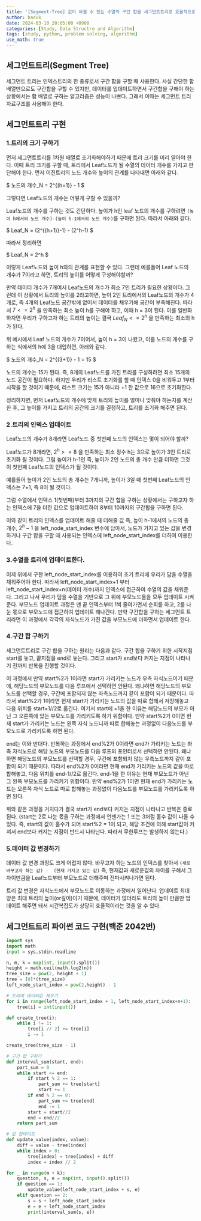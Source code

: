```yaml
---
title: '[Segment-Tree] 값이 바뀔 수 있는 수열의 구간 합을 세그먼트트리로 효율적으로 구해보자 with 백준 2042 구간 합 구하기'
author: baduk
date: 2024-03-10 20:05:00 +0900
categories: [Study, Data Structre and Algorithm]
tags: [study, python, problem solving, algorithm]
use_math: true
---
```


## 세그먼트트리(Segment Tree)
세그먼트 트리는 인덱스트리의 한 종류로서 구간 합을 구할 때 사용한다. 사실 간단한 합 배열만으로도 구간합을 구할 수 있지만, 데이터를 업데이트하면서 구간합을 구해야 하는 상황에서는 합 배열로 구하는 알고리즘은 성능이 나쁘다. 그래서 이때는 세그먼트 트리 자료구조를 사용해야 한다.

## 세그먼트트리 구현

### 1.트리의 크기 구하기

먼저 세그먼트트리를 1차원 배열로 초기화해야하기 때문에 트리 크기를 미리 알아야 한다. 이때 트리 크기를 구할 때, 트리에서 Leaf노드가 될 수열의 데이터 개수를 가지고 판단해야 한다. 먼저 이진트리의 노드 개수와 높이의 관계를 나타내면 아래와 같다.

$ 노드의 개수_N = 2^{(h+1)} - 1 $

그렇다면 Leaf노드의 개수는 어떻게 구할 수 있을까?

Leaf노드의 개수를 구하는 것도 간단하다. 높이가 h인 leaf 노드의 개수를 구하려면 `(높이 h에서의 노드 개수)-(높이 h-1에서의 노드 개수)`를 구하면 된다. 따라서 아래와 같다.


$ Leaf_N = (2^{(h+1)}-1) - (2^h-1) $

따라서 정리하면 

$ Leaf_N = 2^h $

이렇게 Leaf노드와 높이 h와의 관계를 표현할 수 있다. 그런데 예를들어 Leaf 노드의 개수가 7이라고 하면, 트리의 높이를 어떻게 구성해야할까?

만약 데이터 개수가 7개여서 Leaf노드의 개수가 최소 7인 트리가 필요한 상황이다. 그런데 이 상황에서 트리의 높이를 2라고하면, 높이 2인 트리에서의 Leaf노드의 개수가 4개로, 즉 4개의 Leaf노드 공간밖에 없어서 데이터를 채우기에 공간이 부족해진다. 따라서 $7 <= 2^h$ 을 만족하는 최소 높이 h를 구해야 하고, 이때 h = 3이 된다. 이를 일반화하자면 우리가 구하고자 하는 트리의 높이는 결국 $Leaf_N <= 2^h$ 을 만족하는 최소의 h가 된다.

위 예시에서 Leaf 노드의 개수가 7이어서, 높이 h = 3이 나왔고, 이를 노드의 개수를 구하는 식에서의 h에 3을 대입하면, 아래와 같다.

$ 노드의 개수_N = 2^{(3+1)} - 1 = 15 $

노드의 개수는 15가 된다. 즉, 8개의 Leaf노드를 가진 트리를 구성하려면 최소 15개의 노드 공간이 필요하다. 하지만 우리가 리스트 초기화를 할 때 인덱스 0을 비워두고 1부터 시작을 할 것이기 때문에, 리스트 크기는 15가 아니라 +1 한 값으로 16으로 초기화한다.

정리하자면, 먼저 Leaf노드의 개수에 맞게 트리의 높이를 얼마나 맞춰야 하는지를 계산한 후, 그 높이를 가지고 트리의 공간의 크기를 결정하고, 트리를 초기화 해주면 된다.


### 2.트리의 인덱스 업데이트
Leaf노드의 개수가 8개라면 Leaf노드 중 첫번째 노드의 인덱스는 몇이 되어야 할까?

Leaf노드가 8개라면,  $2^h >= 8$ 을 만족하는 최소 정수 h는 3으로 높이가 3인 트리로 초기화 될 것이다. 그럼 높이가 h-1인 즉, 높이가 2인 노드의 총 개수 만큼 더하면 그것이 첫번째 Leaf노드의 인덱스가 될 것이다.

예를들어 높이가 2인 노드의 총 개수는 7개니까, 높이가 3일 때 첫번째 Leaf노드의 인덱스는 7+1, 즉 8이 될 것이다.

그럼 수열에서 인덱스 1(첫번째)부터 3까지의 구간 합을 구하는 상황에서는 구하고자 하는 인덱스에 7을 더한 값으로 업데이트하여 8부터 10까지의 구간합을 구하면 된다.

이와 같이 트리의 인덱스를 업데이트 해줄 때 더해줄 값 즉, 높이 h-1에서의 노드의 총 개수, $2^h-1$ 을 left_node_start_index 변수에 담아서, 노드가 가지고 있는 값을 변경하거나 구간 합을 구할 때 사용되는 인덱스에 left_node_start_index를 더하여 이용한다.

### 3.수열을 트리에 업데이트한다.
이제 위에서 구한 left_node_start_index를 이용하여 초기 트리에 우리가 담을 수열을 채워주어야 한다. 따라서 left_node_start_index+1 부터 left_node_start_index+n(데이터 개수)까지 인덱스에 접근하여 수열의 값을 채워준다. 그리고 나서 우리가 담을 수열을 기반으로 그 위에 부모노드들을 모두 업데이트 시켜준다. 부모노드 업데이트 과정은 맨 끝 인덱스부터 1씩 줄여가면서 순회를 하고, 2를 나눈 몫으로 부모노드에 접근하여 업데이트 해나간다. 만약 구간합을 구하는 세그먼트 트리라면 이 과정에서 각각의 자식노드가 가진 값을 부모노드에 더하면서 업데이트 한다.

### 4.구간 합 구하기
세그먼트트리로 구간 합을 구하는 원리는 다음과 같다. 구간 합을 구하기 위한 시작지점 start를 놓고, 끝지점을 end로 놓는다. 그리고 start가 end보다 커지는 지점이 나타나기 전까지 반복을 진행할 것이다.

이 과정에서 만약 start%2가 1이라면 start가 가리키는 노드가 우측 자식노드이기 때문에, 해당노드의 부모노드를 다음 루프에서 선택하면 안된다. 왜냐하면 해당노드의 부모노드를 선택할 경우, 구간에 포함되지 않는 좌측노드까지 같이 포함이 되기 때문이다. 따라서 start%2가 1이라면 현재 start가 가리키는 노드의 값을 따로 합해서 저장해놓고 다음 위치를 start+1//2로 옮긴다. 여기서 start에 +1을 한 이유는 해당노드의 부모가 아닌 그 오른쪽에 있는 부모노드를 가리키도록 하기 위함이다. 만약 start%2가 0이면 현재 start가 가리키는 노드는 왼쪽 자식 노드니까 따로 합해놓는 과정없이 다음노드를 부모노드로 가리키도록 하면 된다.

end는 이와 반대다. 반복하는 과정에서 end%2가 0이라면 end가 가리키는 노드는 좌측 자식노드로 해당 노드의 부모노드를 다음 루프의 포인터로서 선택하면 안된다. 왜냐하면 해당노드의 부모노드를 선택할 경우, 구간에 포함되지 않는 우측노드까지 같이 포함이 되기 때문이다. 따라서 end%2가 0이라면 현재 end가 가리키는 노드의 값을 따로 합해놓고, 다음 위치를 end-1//2로 옮긴다. end-1을 한 이유는 현재 부모노드가 아닌 그 왼쪽 부모노드를 가리키기 위함이다. 만약 end%2가 1이면 현재 end가 가리키는 노드는 오른쪽 자식 노드로 따로 합해놓는 과정없이 다음노드를 부모노드를 가리키도록 하면 된다.

위와 같은 과정을 거치다가 결국 start가 end보다 커지는 지점이 나타나고 반복은 종료된다. (start는 2로 나눈 몫을 구하는 과정에서 언젠가는 1 또는 3처럼 홀수 값이 나올 수 있다. 즉, start의 값이 홀수가 되어 start%2 = 1이 되고, 해당 조건에 의해 start값이 커져서 end보다 커지는 지점이 반드시 나타난다. 따라서 무한루프는 발생하지 않는다.)

### 5.데이터 값 변경하기
데이터 값 변경 과정도 크게 어렵지 않다. 바꾸고자 하는 노드의 인덱스를 찾아서 `(새로 바꾸고자 하는 값) -  (현재 가지고 있는 값)` 즉, 현재값과 새로운값의 차이를 구해서 그 차이만큼을 Leaf노드부터 부모노드로 더해주며 전파시켜나가면 된다.

트리 값 변경은 자식노드에서 부모노드로 이동하는 과정에서 일어난다. 업데이트 최대 양은 최대 트리의 높이(or깊이)이기 때문에, 데이터가 많더라도 트리의 높이 만큼만 업데이트 해주면 돼서 시간복잡도가 상당히 효율적이라는 것을 알 수 있다.


## 세그먼트트리 파이썬 코드 구현(백준 2042번)
```python
import sys
import math
input = sys.stdin.readline

n, m, k = map(int, input().split())
height = math.ceil(math.log2(n))
tree_size = pow(2, height + 1)
tree = [0]*(tree_size)
left_node_start_index = pow(2,height) - 1

# 트리에 데이터값 채우기
for i in range(left_node_start_index + 1, left_node_start_index+n+1):
    tree[i] = int(input())

def create_tree(i):
    while i != 1:
        tree[i // 2] += tree[i]
        i -= 1

create_tree(tree_size - 1)

# 구간 합 구하기
def interval_sum(start, end):
    part_sum = 0
    while start <= end:
        if start % 2 == 1:
            part_sum += tree[start]
            start += 1
        if end % 2 == 0:
            part_sum += tree[end]
            end -= 1
        start = start//2
        end = end//2
    return part_sum

# 값 업데이트
def update_value(index, value):
    diff = value - tree[index]
    while index > 0:
        tree[index] = tree[index] + diff
        index = index // 2

for _ in range(m + k):
    question, s, e = map(int, input().split())
    if question == 1:
        update_value(left_node_start_index + s, e)
    elif question == 2:
        s = s + left_node_start_index
        e = e + left_node_start_index
        print(interval_sum(s, e))
```